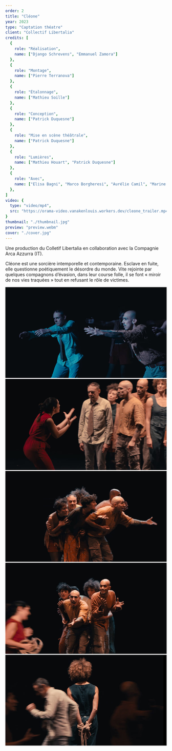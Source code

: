 ```yaml
---
order: 2
title: "Cléone"
year: 2023
type: "Captation théatre"
client: "Collectif Libertalia"
credits: [
  {
    role: "Réalisation",
    name: ["Django Schrevens", "Emmanuel Zamora"]
  },
  {
    role: "Montage",
    name: ["Pierre Terranova"]
  },
  {
    role: "Étalonnage",
    name: ["Mathieu Soille"]
  },
  {
    role: "Conception",
    name: ["Patrick Duquesne"]
  },
  {
    role: "Mise en scène théâtrale",
    name: ["Patrick Duquesne"]
  },
  {
    role: "Lumières",
    name: ["Mathieu Houart", "Patrick Duquesne"]
  },
  {
    role: "Avec",
    name: ["Elisa Bagni", "Marco Borgheresi", "Aurélie Camil", "Marine Haelterman", "Samuel Osman", "Céline Spicy", "Fernando Zamora"]
  },
]
video: {
  type: "video/mp4",
  src: "https://orama-video.vanakenlouis.workers.dev/cleone_trailer.mp4"
}
thumbnail: "./thumbnail.jpg"
preview: "preview.webm"
cover: "./cover.jpg"
---
```


Une production du Colletif Libertalia en collaboration avec la Compagnie Arca Azzurra (IT).

Cléone est une sorcière intemporelle et contemporaine. Esclave en fuite, elle questionne poétiquement le désordre du monde. Vite rejointe par quelques compagnons d’évasion, dans leur course folle, il se font « miroir de nos vies traquées » tout en refusant le rôle de victimes.

![Still de la captation de la pièce Cléone](./stills/Cleone_Stills_Og_1.jpg)
![Still de la captation de la pièce Cléone](./stills/Cleone_Stills_Og_2.jpg)
![Still de la captation de la pièce Cléone](./stills/Cleone_Stills_Og_3.jpg)
![Still de la captation de la pièce Cléone](./stills/Cleone_Stills_Og_4.jpg)
![Still de la captation de la pièce Cléone](./stills/Cleone_Stills_Og_5.jpg)
